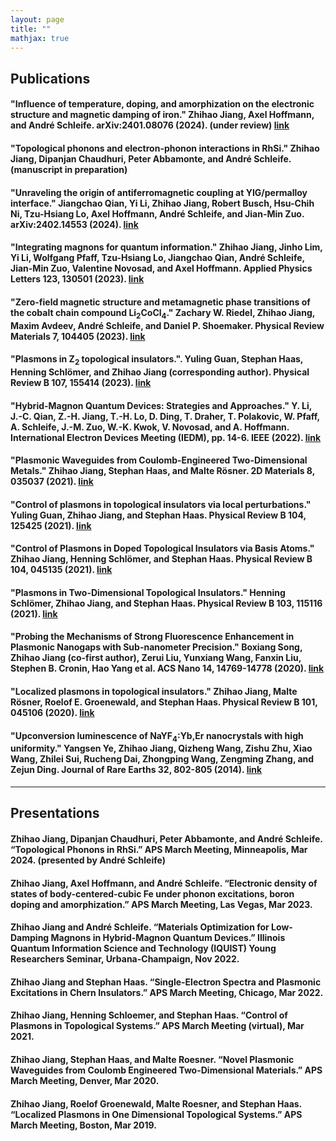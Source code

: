 ```yaml
---
layout: page
title: ""
mathjax: true
---
```


## Publications
#### "Influence of temperature, doping, and amorphization on the electronic structure and magnetic damping of iron." Zhihao Jiang, Axel Hoffmann, and André Schleife.  arXiv:2401.08076 (2024). (under review) [link](https://arxiv.org/abs/2401.08076)
#### "Topological phonons and electron-phonon interactions in RhSi." Zhihao Jiang, Dipanjan Chaudhuri, Peter Abbamonte, and André Schleife. (manuscript in preparation) 
#### "Unraveling the origin of antiferromagnetic coupling at YIG/permalloy interface." Jiangchao Qian, Yi Li, Zhihao Jiang, Robert Busch, Hsu-Chih Ni, Tzu-Hsiang Lo, Axel Hoffmann, André Schleife, and Jian-Min Zuo.  arXiv:2402.14553 (2024). [link](https://arxiv.org/abs/2402.14553)
#### "Integrating magnons for quantum information." Zhihao Jiang, Jinho Lim, Yi Li, Wolfgang Pfaff, Tzu-Hsiang Lo, Jiangchao Qian, André Schleife, Jian-Min Zuo, Valentine Novosad, and Axel Hoffmann.  Applied Physics Letters 123, 130501 (2023). [link](https://pubs.aip.org/aip/apl/article-abstract/123/13/130501/2912767/Integrating-magnons-for-quantum-information?redirectedFrom=fulltext)
#### "Zero-field magnetic structure and metamagnetic phase transitions of the cobalt chain compound Li<sub>2</sub>CoCl<sub>4</sub>." Zachary W. Riedel, Zhihao Jiang, Maxim Avdeev, André Schleife, and Daniel P. Shoemaker.  Physical Review Materials 7, 104405 (2023). [link](https://journals.aps.org/prmaterials/abstract/10.1103/PhysRevMaterials.7.104405)
#### "Plasmons in Z<sub>2</sub> topological insulators.". Yuling Guan, Stephan Haas, Henning Schlömer, and Zhihao Jiang (corresponding author).  Physical Review B 107, 155414 (2023). [link](https://journals.aps.org/prb/abstract/10.1103/PhysRevB.107.155414)
#### "Hybrid-Magnon Quantum Devices: Strategies and Approaches." Y. Li, J.-C. Qian, Z.-H. Jiang, T.-H. Lo, D. Ding, T. Draher, T. Polakovic, W. Pfaff, A. Schleife, J.-M. Zuo, W.-K. Kwok, V. Novosad, and A. Hoffmann.  International Electron Devices Meeting (IEDM), pp. 14-6. IEEE (2022). [link](https://ieeexplore.ieee.org/document/10019460)
#### "Plasmonic Waveguides from Coulomb-Engineered Two-Dimensional Metals." Zhihao Jiang, Stephan Haas, and Malte Rösner.  2D Materials 8, 035037 (2021). [link](https://iopscience.iop.org/article/10.1088/2053-1583/abfedd/meta)
#### "Control of plasmons in topological insulators via local perturbations." Yuling Guan, Zhihao Jiang, and Stephan Haas.  Physical Review B 104, 125425 (2021). [link](https://journals.aps.org/prb/abstract/10.1103/PhysRevB.104.125425)
#### "Control of Plasmons in Doped Topological Insulators via Basis Atoms." Zhihao Jiang, Henning Schlömer, and Stephan Haas.  Physical Review B 104, 045135 (2021). [link](https://journals.aps.org/prb/abstract/10.1103/PhysRevB.104.045135)
#### "Plasmons in Two-Dimensional Topological Insulators." Henning Schlömer, Zhihao Jiang, and Stephan Haas.  Physical Review B 103, 115116 (2021). [link](https://journals.aps.org/prb/abstract/10.1103/PhysRevB.103.115116)
#### "Probing the Mechanisms of Strong Fluorescence Enhancement in Plasmonic Nanogaps with Sub-nanometer Precision." Boxiang Song, Zhihao Jiang (co-first author), Zerui Liu, Yunxiang Wang, Fanxin Liu, Stephen B. Cronin, Hao Yang et al.  ACS Nano 14, 14769-14778 (2020). [link](https://pubs.acs.org/doi/abs/10.1021/acsnano.0c01973)
#### "Localized plasmons in topological insulators." Zhihao Jiang, Malte Rösner, Roelof E. Groenewald, and Stephan Haas.  Physical Review B 101, 045106 (2020). [link](https://journals.aps.org/prb/abstract/10.1103/PhysRevB.101.045106)
#### "Upconversion luminescence of NaYF<sub>4</sub>:Yb,Er nanocrystals with high uniformity." Yangsen Ye, Zhihao Jiang, Qizheng Wang, Zishu Zhu, Xiao Wang, Zhilei Sui, Rucheng Dai, Zhongping Wang, Zengming Zhang, and Zejun Ding.  Journal of Rare Earths 32, 802-805 (2014). [link](https://www.sciencedirect.com/science/article/abs/pii/S1002072114601447)
---

## Presentations
#### Zhihao Jiang, Dipanjan Chaudhuri, Peter Abbamonte, and André Schleife. “Topological Phonons in RhSi.” APS March Meeting, Minneapolis, Mar 2024. (presented by André Schleife)
#### Zhihao Jiang, Axel Hoffmann, and André Schleife. “Electronic density of states of body-centered-cubic Fe under phonon excitations, boron doping and amorphization.” APS March Meeting, Las Vegas, Mar 2023.
#### Zhihao Jiang and André Schleife. “Materials Optimization for Low-Damping Magnons in Hybrid-Magnon Quantum Devices.” Illinois Quantum Information Science and Technology (IQUIST) Young Researchers Seminar, Urbana-Champaign, Nov 2022.
#### Zhihao Jiang and Stephan Haas. “Single-Electron Spectra and Plasmonic Excitations in Chern Insulators.” APS March Meeting, Chicago, Mar 2022.
#### Zhihao Jiang, Henning Schloemer, and Stephan Haas. “Control of Plasmons in Topological Systems.” APS March Meeting (virtual), Mar 2021.
#### Zhihao Jiang, Stephan Haas, and Malte Roesner. “Novel Plasmonic Waveguides from Coulomb Engineered Two-Dimensional Materials.” APS March Meeting, Denver, Mar 2020.
#### Zhihao Jiang, Roelof Groenewald, Malte Roesner, and Stephan Haas. “Localized Plasmons in One Dimensional Topological Systems.” APS March Meeting, Boston, Mar 2019.
